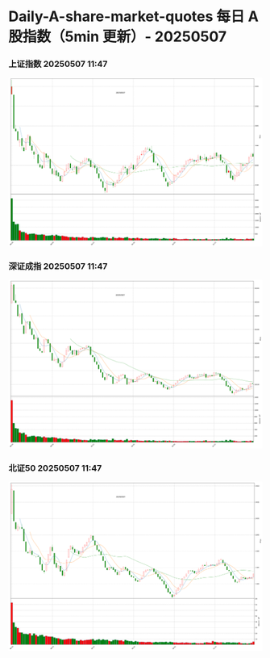 
# Daily-A-share-market-quotes 每日 A 股指数（5min 更新）- 20250507

### 上证指数 20250507 11:47
![](./fig/2025/5/20250507-sh000001.png)

### 深证成指 20250507 11:47
![](./fig/2025/5/20250507-sz399001.png)

### 北证50 20250507 11:47
![](./fig/2025/5/20250507-bj899050.png)
